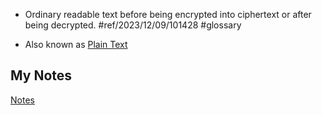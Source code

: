 - Ordinary readable text before being encrypted into ciphertext or after being decrypted. #ref/2023/12/09/101428 #glossary 

- Also known as [Plain Text](plain-text.md)
## My Notes
[Notes](mynotes/clear-text-notes.md)
